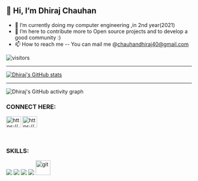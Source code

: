 ## 👋 Hi, I’m Dhiraj Chauhan 
- 🌱 I’m currently doing my computer engineering ,in 2nd year(2021)
- 💞️ I’m here to contribute more to Open source projects and to develop a good community :)
- 📫 How to reach me -- You can mail me @chauhandhiraj40@gmail.com

<!---
DhirajChauhan40/DhirajChauhan40 is a ✨ special ✨ repository because its `README.md` (this file) appears on your GitHub profile.
You can click the Preview link to take a look at your changes.
--->
![visitors](https://visitor-badge-reloaded.herokuapp.com/badge?page_id=DhirajChauhan40.DhirajChauhan40&color=44CC11)

---

[![Dhiraj's GitHub stats](https://github-readme-stats.vercel.app/api?username=DhirajChauhan40&bg_color=172030&title_color=00FFFF&show_icons=true&hide_border=true&text_color=fff&icon_color=E0FFFF)](https://github.com/anuraghazra/github-readme-stats)

---

![Dhiraj's GitHub activity graph](https://activity-graph.herokuapp.com/graph?username=DhirajChauhan40&theme=rogue&hide_border=true&area=true)

<h3 align="left">CONNECT HERE: </h3>
<p align="left">
<a href="https://linkedin.com/in/https://www.linkedin.com/in/dhiraj-chauhan-655746210/" target="blank"><img align="center" src="https://raw.githubusercontent.com/rahuldkjain/github-profile-readme-generator/master/src/images/icons/Social/linked-in-alt.svg" alt="https://www.linkedin.com/in/dhiraj-chauhan-655746210/" height="30" width="40" /></a>
<a href="https://www.codechef.com/users/https://www.codechef.com/users/dhirajchauhan" target="blank"><img align="center" src="https://cdn.jsdelivr.net/npm/simple-icons@3.1.0/icons/codechef.svg" alt="https://www.codechef.com/users/dhirajchauhan" height="30" width="40" /></a>
</p>
<br>


<h3 align="left">SKILLS: </h3>
<p align="left">
<img src="https://img.shields.io/badge/Python-3776AB?style=for-the-badge&logo=python&logoColor=white"/>
<img src="https://img.shields.io/badge/C-00599C?style=for-the-badge&logo=c&logoColor=white"/>
<img src="https://img.shields.io/badge/C%2B%2B-00599C?style=for-the-badge&logo=c%2B%2B&logoColor=white"/>
<img src="https://img.shields.io/badge/MySQL-00000F?style=for-the-badge&logo=mysql&logoColor=white"/>
<img src="https://www.vectorlogo.zone/logos/git-scm/git-scm-icon.svg" alt="git" width="40" height="40"/> 
